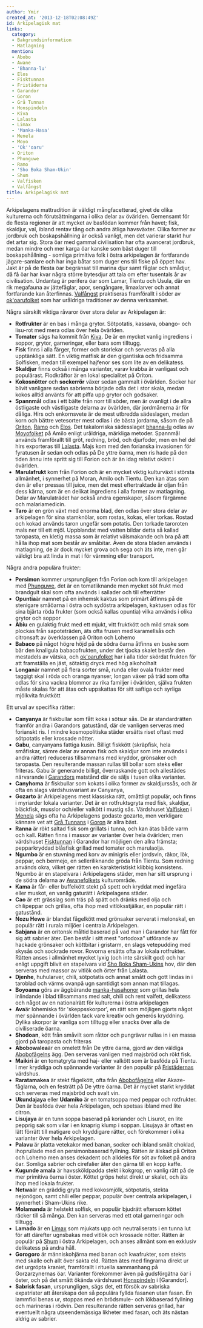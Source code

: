 ```yaml
---
author: Ymir
created_at: '2013-12-18T02:08:49Z'
id: Arkipelagisk mat
links:
  category:
  - Bakgrundsinformation
  - Matlagning
  mention:
  - Abobo
  - Awane
  - 'Bhanna-lu'
  - Elos
  - Fisktunnan
  - Fristäderna
  - Garandor
  - Goron
  - Grå Tunnan
  - Honspindeln
  - Kiva
  - Lalasta
  - Limax
  - 'Manka-Hasa'
  - Menela
  - Moyo
  - 'Ok''oaru'
  - Oriton
  - Phunguwe
  - Ramo
  - 'Sho Boka Sham-Ukin'
  - Shum
  - Valfisken
  - Valfångst
title: Arkipelagisk mat
---
```


Arkipelagens mattradition är väldigt mångfacetterad, givet de olika kulturerna och förutsättningarna
i olika delar av övärlden. Gemensamt för de flesta regioner är att mycket av basfödan kommer från
havet; fisk, skaldjur, val, ibland rentav tång och andra ätliga havsväxter. Olika former av jordbruk
och boskapshållning är också vanligt, men det varierar starkt hur det artar sig. Stora öar med
gammal civilisation har ofta avancerat jordbruk, medan mindre och mer karga öar kanske som bäst
duger till boskapshållning - somliga primitiva folk i östra arkipelagen är fortfarande
jägare-samlare och har inga båtar som duger ens till fiske på öppet hav. Jakt är på de flesta öar
begränsat till marina djur samt fåglar och smådjur, då få öar har kvar några större bytesdjur att
tala om efter tusentals år av civilisation. Undantag är perifera öar som Lamar, Tientu och Usula,
där en rik megafauna av jättefåglar, apor, sengångare, limaxlarver och annat fortfarande kan
återfinnas. [Valfångst] praktiseras framförallt i söder av [ok'oarufolket] som har uråldriga
traditioner av denna verksamhet. 

Några särskilt viktiga råvaror över stora delar av Arkipelagen är:

-   **Rotfrukter** är en bas i många grytor. Sötpotatis, kassava, obango- och lisu-rot med mera odlas
    över hela övärlden.
-   **Tomater** sägs ha kommit från [Kiva]. De är en mycket vanlig ingrediens i soppor, grytor,
    garneringar, eller bara som tilltugg.
-   **Fisk** finns i alla färger, former och storlekar och serveras på alla upptänkliga sätt. En
    viktig matfisk är den gigantiska och fridsamma Solfisken, medan till exempel hajfenor ses som
    lite av en delikatess.
-   **Skaldjur** finns också i många varianter, varav krabba är vanligast och populärast.
    Flodkräftor är en lokal specialitet på Oriton.
-   **Kokosnötter** och **sockerrör** växer sedan gammalt i övärlden. Socker har blivit vanligare
    sedan sabrierna började odla det i stor skala, medan kokos alltid använts för att piffa upp
    grytor och godsaker.
-   **Spannmål** odlas i ett bälte från norr till söder, men är ovanligt i de allra östligaste och
    västligaste delarna av övärlden, där jordmånerna är för dåliga. Hirs och enkornsvete är de mest
    utbredda sädeslagen, medan korn och bättre vetesorter mest odlas i de bästa jordarna, såsom de
    på [Oriton], [Ramo] och [Elos]. Det takalorriska sädesslaget [bhanna-lu] odlas av [Moyofolket]
    på Amilo enligt uråldriga, märkliga metoder. Spannmål används framförallt till gröt, redning,
    bröd, och djurfoder, men en hel del hirs exporteras till [Lalasta]. Majs kom med den forianska
    invasionen för fyratusen år sedan och odlas på De yttre öarna, men ris hade på den tiden ännu
    inte spritt sig till Forion och är än idag relativt okänt i övärlden.
-   **Marulafrukt** kom från Forion och är en mycket viktig kulturväxt i största allmänhet, i
    synnerhet på Moran, Amilo och Tientu. Den kan ätas som den är eller pressas till juice, men det
    mest eftertraktade är oljan från dess kärna, som är en delikat ingrediens i alla former av
    matlagning. Delar av Marulaträdet har också andra egenskaper, såsom färgämne och malariamedicin.
-   **Taro** är en grön växt med enorma blad, den odlas över stora delar av arkipelagen för sina
    stamknölar, som rostas, kokas, eller torkas. Rostad och kokad används taron ungefär som potatis.
    Den torkade taroroten mals ner till ett mjöl. Uppblandat med vatten bildar detta så kallad
    taropasta, en kletig massa som är relativt välsmakande och bra på att hålla ihop mat som består
    av småbitar. Även de stora bladen används i matlagning, de är dock mycket grova och sega och äts
    inte, men går väldigt bra att linda in mat i för värmning eller transport.

Några andra populära frukter:

-   **Persimon** kommer ursprungligen från Forion och kom till arkipelagen med [Phunguwe], det är en
    tomatliknande men mycket söt frukt med brandgult skal som ofta används i sallader och till
    efterrätter
-   **Opuntia**är namnet på en inhemsk kaktus som primärt åtfinns på de stenigare småöarna i östra
    och sydöstra arkipelagen, kaktusen odlas för sina bjärta röda frukter (som också kallas opuntia)
    vilka används i olika grytor och soppor
-   **Abiu** en gulaktig frukt med ett mjukt, vitt fruktkött och mild smak som plockas från
    sapoteträden, äts ofta frusen med karamellsås och citronsaft av överklassen på Oriton och Lohemo
-   **Babaco** på något högre höjd på de södra öarna åtfinns en buske som bär den knallgula
    babacofrukten, under det tjocka skalet består den mestadels av vätska, och
    [ok'oarufolket] har i alla tider skördat frukten för att framställa en jäst, sötaktig
    dryck med hög alkoholhalt
-   **Longan**är namnet på flera sorter små, runda eller ovala frukter med taggigt skal i röda och
    oranga nyanser, longan växer på träd som ofta odlas för sina vackra blommor av rika familjer i
    övärlden, själva frukten måste skalas för att ätas och uppskattas för sitt saftiga och syrliga
    mjölkvita fruktkött

Ett urval av specifika rätter:

-   **Canyanya** är fiskbullar som fått koka i sötsur sås. De är standardrätten framför andra i
    Garandors gatustånd, där de vanligen serveras med forianskt ris. I mindre kosmopolitiska städer
    ersätts riset oftast med sötpotatis eller krossade nötter.
-   **Gabu**, canyanyans fattiga kusin. Billigt fiskkött (skräpfisk, hela småfiskar, sämre delar av
    annan fisk och skaldjur som inte används i andra rätter) reduceras tillsammans med kryddor,
    grönsaker och taropasta. Den resulterande massan rullas till bollar som steks eller friteras.
    Gabu är generande billigt, överraskande gott och allestädes närvarande i [Garandors] matstånd
    där de säljs i tusen olika varianter.
-   **Canyhoma** är fiskbullar som kokats i olika former av skaldjurssås, och är ofta en slags
    värdshusvariant av Canyanya,
-   **Gozarto** är Arkipelagens mest klassiska rätt, omåttligt populär, och finns i myriarder lokala
    varianter. Det är en rotfruktsgryta med fisk, skaldjur, bläckfisk, musslor och/eller valkött i
    mustig sås. Värdshuset [Valfisken] i [Menela] sägs ofta ha Arkipelagens godaste gozarto, men
    verkligare kännare vet att [Grå Tunnans] i [Goron] är allra bäst.
-   **Ranna** är rökt saltad fisk som grillats i tunna, och kan ätas både varm och kall. Rätten
    finns i massor av varianter över hela övärlden; men värdshuset [Fisktunnan] i Garandor har
    möjligen den allra främsta; pepparkryddad blåsfisk grillad med tomater och marulaolja.
-   **Ngumbo** är en stuvning med korv av minigris eller jordsvin, räkor, lök, peppar, och bermejo,
    en selleriliknande gröda från Tientu. Som redning används okra, vilket ger rätten en
    karakteristiskt klibbig konsistens. Ngumbo är en stapelvara i Arkipelagens städer, men har sitt
    ursprung i de södra delarna av [Awanefolkets] kulturområde.
-   **Kama** är får- eller buffelkött stekt på spett och kryddat med ingefära eller muskot, en
    vanlig gaturätt i Arkipelagens städer.
-   **Cao** är ett grässlag som träs på spätt och dränks med olja och chilipeppar och grillas, ofta
    ihop med vitlöksstjälkar, en populär rätt i gatustånd.
-   **Nozu Hewe** är blandat fågelkött med grönsaker serverat i melonskal, en populär rätt i rurala
    miljöer i centrala Arkipelagen.
-   **Sabjana** är en oritonsk måltid baserad på vad man i Garandor har fått för sig att sabrier
    äter. Den består i sitt mest "ortodoxa" utförande av hackade grönsaker och köttbitar i gristarm,
    en slags vetepudding med skysås och sockrade rovor. Rovorna ersätts ofta av lokala rotfrukter.
    Rätten anses i allmänhet mycket lyxig (och inte särskilt god) och har enligt uppgift blivit en
    stapelvara vid [Sho Boka Sham-Ukins] hov, där den serveras med massor av vitlök och örter från
    Lalasta.
-   **Djenhe**, huhularver, chili, sötpotatis och annat smått och gott lindas in i taroblad och
    värms ovanpå ugn samtidigt som annan mat tillagas.
-   **Boyoama** görs av äggbärande [manka-hasahonor] som grillas hela inlindande i blad tillsammans
    med salt, chili och rent valfett, delikatess och något av en nationalrätt för kulturerna i östra
    arkipelagen
-   **Ava**är lohemiska för 'skeppsskorpor', en rätt som möjligen gjorts något mer spännande i
    övärlden tack vare kreativ och generös kryddning. Dylika skorpor är vanliga som tilltugg eller
    snacks över alla de civiliserade öarna.
-   **Shodoan**, kött från småvilt som råttor och pungrävar rullas in i en massa gjord på taropasta
    och friteras
-   **Abobowalea**är en omelett från De yttre öarna, gjord av den väldiga [Abobofågelns] ägg. Den
    serveras vanligen med majsbröd och rökt fisk.
-   **Maikiri** är en tomatgryta med haj- eller valkött som är basföda på Tientu. I mer kryddiga och
    spännande varianter är den populär på [Fristädernas] värdshus.
-   **Raratamakea** är stekt fågelkött, ofta från [Abobofågelns] eller Akaze-fåglarna, och
    en festrätt på De yttre öarna. Det är mycket starkt kryddat och serveras med majsbröd och svalt
    vin.
-   **Ukundajaya** eller **Udamiko** är en tomatsoppa med peppar och rotfrukter. Den är basföda över
    hela Arkipelagen, och spetsas ibland med lite citron.
-   **Lisujaya** är en tunn soppa baserad på koriander och Lisurot, en lite pepprig sak som vilar i
    en knaprig klump i soppan. Lisujaya är oftast en lätt förrätt till matigare och kryddigare
    rätter, och förekommer i olika varianter över hela Arkipelagen.
-   **Palavu** är platta vetekakor med banan, socker och ibland smält choklad, ihoprullade med en
    persimonbaserad fyllning. Rätten är älskad på Oriton och Lohemo men anses dekadent och alldeles
    för söt av folket på andra öar. Somliga sabrier och cirefalier äter den gärna till en kopp
    kaffe.
-   **Kugunde amala** är havssköldpadda stekt i kokgrop, en vanlig rätt på de mer primitiva öarna i
    öster. Köttet gröps helst direkt ur skalet, och äts ihop med lokala frukter.
-   **Netwa**är en gräddig gryta med kokosmjölk, sötpotatis, stekta nejonögon, samt chili eller
    peppar, populär över centrala arkipelagen, i synnerhet i Sham-Ukins rike.
-   **Molamanda** är helstekt solfisk, en populär bjudrätt eftersom köttet räcker till så många. Den
    kan serveras med ett otal garneringar och tilltugg.
-   **Lamado** är en [Limax] som mjukats upp och neutraliserats i en tunna lut för att därefter
    ugnsbakas med vitlök och krossade nötter. Rätten är populär på [Shum] i östra Arkipelagen, och
    anses allmänt som en exklusiv delikatess på andra håll.
-   **Gorogoro** är människohjärna med banan och kwafrukter, som stekts med skalle och allt över
    sakta eld. Rätten ätes med fingrarna direkt ur det urgröpta kraniet, framförallt i rituella
    sammanhang på Gorzarzynernas öar. Varianter förekommer även på gudsförgätna öar i öster, och på
    det smått ökända värdshuset [Honspindeln] i [Garandor].
-   **Sabrisk fasan**, ursprungligen, sägs det, ett försök av sabriska expatriater att återskapa den
    så populära fyllda fasanen utan fasan. En lammfiol benas ur, stoppas med en brödsmule- och
    lökbaserad fyllning och marineras i rödvin. Den resulterande rätten serveras grillad, har
    eventuellt några utseendemässiga likheter med fasan, och äts nästan aldrig av sabrier.

  [Valfångst]: Valfångst
  [ok'oarufolket]: Okoaru
  [Kiva]: Kiva
  [Oriton]: Oriton
  [Ramo]: Ramo
  [Elos]: Elos
  [bhanna-lu]: Bhanna-lu
  [Moyofolket]: Moyo
  [Lalasta]: Lalasta
  [Phunguwe]: Phunguwe
  [Garandors]: Garandor
  [Valfisken]: Valfisken
  [Menela]: Menela
  [Grå Tunnans]: Grå_Tunnan
  [Goron]: Goron
  [Fisktunnan]: Fisktunnan
  [Awanefolkets]: Awane
  [Sho Boka Sham-Ukins]: Sho_Boka_Sham-Ukin
  [manka-hasahonor]: Manka-Hasa
  [Abobofågelns]: Abobo
  [Fristädernas]: Fristäderna
  [Limax]: Limax
  [Shum]: Shum
  [Honspindeln]: Honspindeln